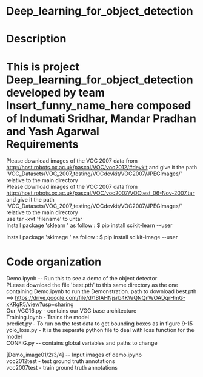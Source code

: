 # Deep_learning_for_object_detection
Description 
===========
This is project Deep_learning_for_object_detection  developed by team Insert_funny_name_here composed of Indumati Sridhar, Mandar Pradhan and Yash Agarwal <br/>
Requirements
============
Please download images of the VOC 2007 data from http://host.robots.ox.ac.uk/pascal/VOC/voc2012/#devkit and give it the path 'VOC_Datasets/VOC_2007_testing/VOCdevkit/VOC2007/JPEGImages/' relative to the main directory <br/>
Please download images of the VOC 2007 data from http://host.robots.ox.ac.uk/pascal/VOC/voc2007/VOCtest_06-Nov-2007.tar and give it the path 'VOC_Datasets/VOC_2007_testing/VOCdevkit/VOC2007/JPEGImages/' relative to the main directory <br/>
use tar -xvf 'filename' to untar <br/>
Install package 'sklearn ' as follow :
$ pip install scikit-learn --user

Install package 'skimage ' as follow :
$ pip install scikit-image --user

Code organization
=================
Demo.ipynb -- Run this to see a demo of the object detector <br/>
PLease download the file 'best.pth' to this same directory as the one containing Demo.ipynb to run the Demonstration.
path to download best.pth ==> https://drive.google.com/file/d/1BIAHNjsrb4KWQNQnWOADgrHmG-xKRgR5/view?usp=sharing <br/>
Our_VGG16.py - contains our VGG base architecture <br/>
Training.ipynb - Trains the model <br/>
predict.py - To run on the test data to get bounding boxes as in figure 9-15 <br/>
yolo_loss.py - It is the separate python file to deal with loss function for the model <br/>
CONFIG.py -- contains global variables and paths to change <br/>

[Demo_image01/2/3/4] -- Input images of demo.ipynb <br/>
voc2012test - test ground truth annotations <br/>
voc2007test - train ground truth annotations <br/>


